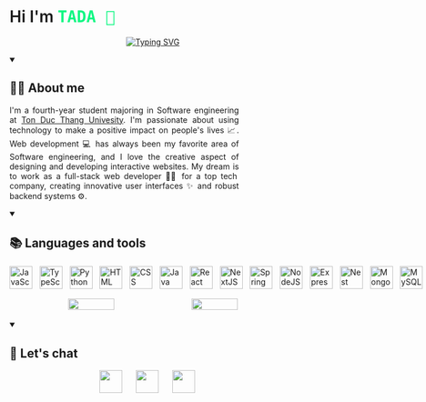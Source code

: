 
<h1 style="font-weight:600;">Hi I'm <span style="font-weight:600;font-family:monospace;color:#0FF783;">TADA 👋</span></h1>

<p align="center">
<a href="https://git.io/typing-svg"><img src="https://readme-typing-svg.demolab.com?font=Fira+Code&pause=1000&color=0FF783&width=435&lines=Web+Developer+%3F;Fullstack+%3F;I+don't+know.+Just+love+tech+%3C3" alt="Typing SVG" /></a>
</p>

<details open>
<summary><h2 style=font-weight:700;">👨‍💻 About me</h2></summary>
<div class="about-wrapper" style="width:80%;">
<p class="about-content" style="text-align:justify;">
I&apos;m a fourth-year student majoring in Software engineering
at <a href="https://tdtu.edu.vn/">Ton Duc Thang Univesity</a>. I&apos;m passionate about using
technology to make a positive impact on people&apos;s lives 📈. Web development 💻 has always been my favorite area of Software
engineering, and I love the creative aspect of designing and
developing interactive websites. My dream  is to work as a
full-stack web developer 👨‍💻 for a top tech company, creating
innovative user interfaces ✨ and robust backend systems ⚙️.
</p>
</div>
</details>

<details open>
<summary><h2 style="font-weight:700;">📚 Languages and tools</h2></summary>
<div style="display:flex;gap:0.8rem;margin-top:20px;">
<img style="pointer-events:none;cursor:default;" width="40px" alt="JavaScript" src="https://cdn.jsdelivr.net/gh/devicons/devicon/icons/javascript/javascript-plain.svg" />
<img style="pointer-events:none;cursor:default;" width="40px" alt="TypeScript" src="https://cdn.jsdelivr.net/gh/devicons/devicon/icons/typescript/typescript-plain.svg" />
<img style="pointer-events:none;cursor:default;" width="40px" alt="Python" src="https://cdn.jsdelivr.net/gh/devicons/devicon/icons/python/python-plain.svg" />
<img style="pointer-events:none;cursor:default;" width="40px" alt="HTML" src="https://cdn.jsdelivr.net/gh/devicons/devicon/icons/html5/html5-plain.svg" />
<img style="pointer-events:none;cursor:default;" width="40px" alt="CSS" src="https://cdn.jsdelivr.net/gh/devicons/devicon/icons/css3/css3-plain.svg" />
<img style="pointer-events:none;cursor:default;" width="40px" alt="Java" src="https://cdn.jsdelivr.net/gh/devicons/devicon/icons/java/java-original.svg"/>
<img style="pointer-events:none;cursor:default;" width="40px" alt="React" src="https://cdn.jsdelivr.net/gh/devicons/devicon/icons/react/react-original.svg" />
<img style="pointer-events:none;cursor:default;" width="40px" alt="NextJS" src="https://cdn.jsdelivr.net/gh/devicons/devicon/icons/nextjs/nextjs-original.svg" />
<img style="pointer-events:none;cursor:default;" width="40px" alt="Spring" src="https://cdn.jsdelivr.net/gh/devicons/devicon/icons/spring/spring-original.svg" />
<img style="pointer-events:none;cursor:default;" width="40px" alt="NodeJS" src="https://cdn.jsdelivr.net/gh/devicons/devicon/icons/nodejs/nodejs-original.svg" />
<img style="pointer-events:none;cursor:default;" width="40px" alt="Express" src="https://cdn.jsdelivr.net/gh/devicons/devicon/icons/express/express-original.svg" />
<img style="pointer-events:none;cursor:default;" width="40px" alt="Nest" src="https://cdn.jsdelivr.net/gh/devicons/devicon/icons/nestjs/nestjs-plain.svg" />
<img style="pointer-events:none;cursor:default;" width="40px" alt="MongoDB" src="https://cdn.jsdelivr.net/gh/devicons/devicon/icons/mongodb/mongodb-original.svg" />
<img style="pointer-events:none;cursor:default;" width="40px" alt="MySQL" src="https://cdn.jsdelivr.net/gh/devicons/devicon/icons/mysql/mysql-original.svg" />
<img style="pointer-events:none;cursor:default;" width="40px" alt="Redux" src="https://cdn.jsdelivr.net/gh/devicons/devicon/icons/redux/redux-original.svg" />
<img style="pointer-events:none;cursor:default;" width="40px" alt="Docker" src="https://cdn.jsdelivr.net/gh/devicons/devicon/icons/docker/docker-original.svg" />
<img style="pointer-events:none;cursor:default;" width="40px" alt="Git" src="https://cdn.jsdelivr.net/gh/devicons/devicon/icons/git/git-original.svg" />
<img style="pointer-events:none;cursor:default;" width="40px" alt="GitHub" src="https://cdn.jsdelivr.net/gh/devicons/devicon/icons/github/github-original.svg" />
<img style="pointer-events:none;cursor:default;" width="40px" alt="Linux" src="https://cdn.jsdelivr.net/gh/devicons/devicon/icons/linux/linux-original.svg" />
</div>
</details>

<br/>

<div align="center" style="display:flex;gap:1rem;justify-content:center;">
<img width="40%" src="https://github-readme-stats.vercel.app/api/top-langs/?username=TADAinGit&theme=tokyonight&layout=compact"/>
<img width="40%" src="https://github-readme-stats.vercel.app/api?username=TADAinGit&theme=tokyonight&layout=compact"/>
</div>

<br/>

<details open>
<summary><h2 style="font-weight:700;">📨 Let's chat</h2></summary>
<div align="center">
<a style="margin-right:20px;" href="https://fb.com/TADA.be.DEV"><img width="40px" src="https://cdn2.iconfinder.com/data/icons/social-media-2285/512/1_Facebook_colored_svg_copy-1024.png"/></a>
<a style="margin-right:20px;" href="https://linkedin.com/in/tada1512"><img width="40px" src="https://cdn2.iconfinder.com/data/icons/social-media-2285/512/1_Linkedin_unofficial_colored_svg-1024.png"/></a>
<a style="margin-right:20px;" href="https://discordapp.com/users/510429673503850526"><img width="40px" src="https://cdn1.iconfinder.com/data/icons/unicons-line-vol-3/24/discord-512.png"/></a>
</div>

</details>
<br/>

<!--
**TADAinGit/TADAinGit** is a ✨ _special_ ✨ repository because its `README.md` (this file) appears on your GitHub profile.

Here are some ideas to get you started:

- 🔭 I’m currently working on ...
- 🌱 I’m currently learning ...
- 👯 I’m looking to collaborate on ...
- 🤔 I’m looking for help with ...
- 💬 Ask me about ...
- 📫 How to reach me: ...
- 😄 Pronouns: ...
- ⚡ Fun fact: ...
-->
